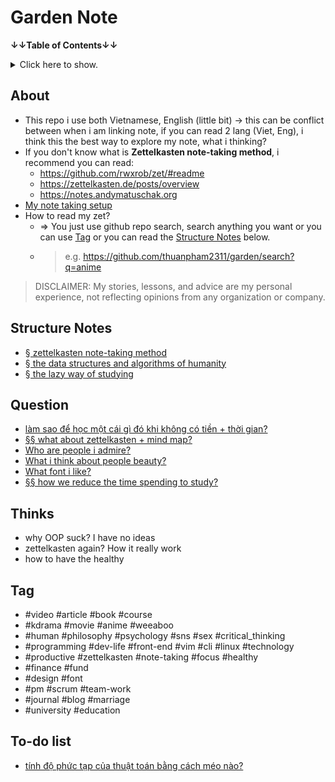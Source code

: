 # Garden Note

**↓↓Table of Contents↓↓**

<details>
<summary>Click here to show.</summary>

- [Garden Note](#garden-note)
  - [About](#about)
  - [Structure Notes](#structure-notes)
  - [Question](#question)
  - [Thinks](#thinks)
  - [Tag](#tag)
  - [To-do list](#to-do-list)

---

</details>

## About

- This repo i use both Vietnamese, English (little bit) → this can be conflict between when i am linking note, if you can read 2 lang (Viet, Eng), i think this the best way to explore my note, what i thinking?
- If you don't know what is **Zettelkasten note-taking method**, i recommend you can read:
  - <https://github.com/rwxrob/zet/#readme>
  - <https://zettelkasten.de/posts/overview>
  - <https://notes.andymatuschak.org>
- [My note taking setup](publish/20211017203814.md)
- How to read my zet?
  - ⇒ You just use github repo search, search anything you want or you can use [Tag](#tag) or you can read the [Structure Notes](#structure-notes) below.
  - > e.g. <https://github.com/thuanpham2311/garden/search?q=anime>

> DISCLAIMER: My stories, lessons, and advice are my personal experience, not reflecting opinions from any organization or company.

## Structure Notes

- [§ zettelkasten note-taking method](publish/20211113231757.md)
- [§ the data structures and algorithms of humanity](publish/20211119152532.md)
- [§ the lazy way of studying](publish/20211211105957.md)

## Question

- [làm sao để học một cái gì đó khi không có tiền + thời gian?](publish/20211215084654.md)
- [§§ what about zettelkasten + mind map?](publish/20211113230401.md)
- [Who are people i admire?](publish/20211017185640.md)
- [What i think about people beauty?](publish/202109121101.md)
- [What font i like?](publish/202107192230.md)
- [§§ how we reduce the time spending to study?](publish/20211211104215.md)

## Thinks

- why OOP suck? I have no ideas
- zettelkasten again? How it really work
- how to have the healthy

## Tag

- #video #article #book #course
- #kdrama #movie #anime #weeaboo
- #human #philosophy #psychology #sns #sex #critical_thinking
- #programming #dev-life #front-end #vim #cli #linux #technology
- #productive #zettelkasten #note-taking #focus #healthy
- #finance #fund
- #design #font
- #pm #scrum #team-work
- #journal #blog #marriage
- #university #education

## To-do list

- [tính độ phức tạp của thuật toán bằng cách méo nào?](publish/20211119184150.md)
